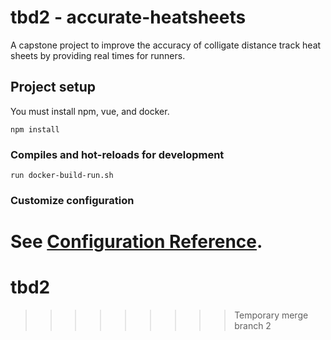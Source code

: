 # tbd2 - accurate-heatsheets
A capstone project to improve the accuracy of colligate distance track heat sheets by providing real times for runners.

## Project setup
You must install npm, vue, and docker.
```
npm install
```

### Compiles and hot-reloads for development
```
run docker-build-run.sh
```


### Customize configuration
See [Configuration Reference](https://cli.vuejs.org/config/).
=========
# tbd2
>>>>>>>>> Temporary merge branch 2
